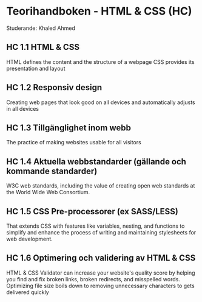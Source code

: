 # Teorihandboken - HTML & CSS (HC)
Studerande: Khaled Ahmed

## HC 1.1 HTML & CSS
HTML defines the content and the structure of a webpage
CSS provides its presentation and layout

## HC 1.2 Responsiv design
Creating web pages that look good on all devices and automatically adjusts in all devices 

## HC 1.3 Tillgänglighet inom webb
The practice of making websites usable for all visitors

## HC 1.4 Aktuella webbstandarder (gällande och kommande standarder)
W3C web standards, including the value of creating open web standards at the World Wide Web Consortium.

## HC 1.5 CSS Pre-processorer (ex SASS/LESS)
 That extends CSS with features like variables, nesting, and functions to simplify and enhance the process of writing and maintaining stylesheets for web development.

## HC 1.6 Optimering och validering av HTML & CSS
HTML & CSS Validator can increase your website's quality score by helping you find and fix broken links, broken redirects, and misspelled words.
Optimizing file size boils down to removing unnecessary characters to gets delivered quickly
